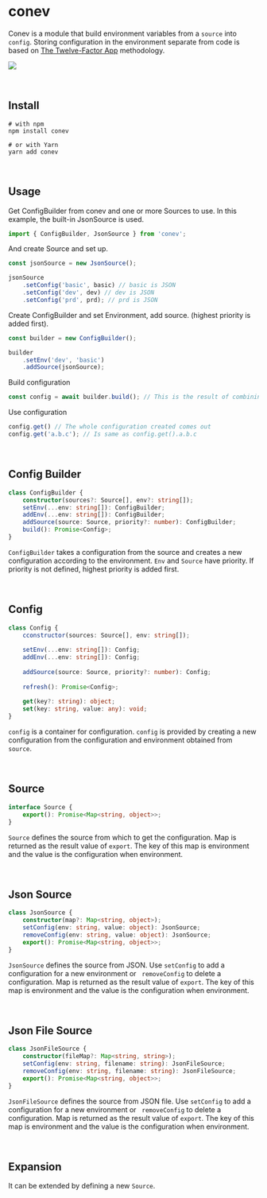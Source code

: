 # conev

Conev is a module that build environment variables from a `source` into `config`. Storing configuration in the environment separate from code is based on [The Twelve-Factor App](http://12factor.net/config) methodology.

![](https://img.shields.io/npm/dm/conev.png?style=flat-square)

​    

## Install

```shell
# with npm 
npm install conev
 
# or with Yarn 
yarn add conev
```

​    

## Usage

Get ConfigBuilder from conev and one or more Sources to use. In this example, the built-in JsonSource is used.

```typescript
import { ConfigBuilder, JsonSource } from 'conev';
```

And create Source and set up.

```typescript
const jsonSource = new JsonSource();

jsonSource    
    .setConfig('basic', basic) // basic is JSON
    .setConfig('dev', dev) // dev is JSON
    .setConfig('prd', prd); // prd is JSON
```

Create ConfigBuilder and set Environment, add source. (highest priority is added first).

```typescript
const builder = new ConfigBuilder();

builder
    .setEnv('dev', 'basic')
    .addSource(jsonSource);
```

Build configuration

```typescript
const config = await builder.build(); // This is the result of combining dev and basic.
```

Use configuration

```typescript
config.get() // The whole configuration created comes out
config.get('a.b.c'); // Is same as config.get().a.b.c
```

​    

## Config Builder

```typescript
class ConfigBuilder {
    constructor(sources?: Source[], env?: string[]);
    setEnv(...env: string[]): ConfigBuilder;
    addEnv(...env: string[]): ConfigBuilder;
    addSource(source: Source, priority?: number): ConfigBuilder;
    build(): Promise<Config>;
}
```

`ConfigBuilder` takes a configuration from the source and creates a new configuration according to the environment. `Env` and `Source` have priority. If priority is not defined, highest priority is added first.

​    

## Config

```typescript
class Config {
    cconstructor(sources: Source[], env: string[]);
    
    setEnv(...env: string[]): Config;
    addEnv(...env: string[]): Config;
    
    addSource(source: Source, priority?: number): Config;
        
    refresh(): Promise<Config>;
    
    get(key?: string): object;
    set(key: string, value: any): void;
}
```

`config` is a container for configuration. `config` is provided by creating a new configuration from the configuration and environment obtained from ` source`.

​    

## Source

```typescript
interface Source {
    export(): Promise<Map<string, object>>;
}
```

`Source` defines the source from which to get the configuration. Map is returned as the result value of `export`. The key of this map is environment and the value is the configuration when environment.

​    

## Json Source

```typescript
class JsonSource {
    constructor(map?: Map<string, object>);
    setConfig(env: string, value: object): JsonSource;
    removeConfig(env: string, value: object): JsonSource;
    export(): Promise<Map<string, object>>;
}

```

`JsonSource` defines the source from JSON. Use `setConfig` to add a configuration for a new environment or ` removeConfig` to delete a configuration. Map is returned as the result value of `export`. The key of this map is environment and the value is the configuration when environment.

​    

## Json File Source

```typescript
class JsonFileSource {
    constructor(fileMap?: Map<string, string>);
    setConfig(env: string, filename: string): JsonFileSource;
    removeConfig(env: string, filename: string): JsonFileSource;
    export(): Promise<Map<string, object>>;
}
```

`JsonFileSource` defines the source from JSON file. Use `setConfig` to add a configuration for a new environment or ` removeConfig` to delete a configuration. Map is returned as the result value of `export`. The key of this map is environment and the value is the configuration when environment.

​    

## Expansion

It can be extended by defining a new `Source`.
